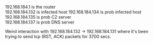 192.168.184.1 is the router  
192.168.184.132 is infected host
192.168.184.134 is prob infected host
192.168.184.135 is prob C2 server  
192.168.184.137 is prob DNS server


Weird interaction with 192.168.184.132 -> 192.168.184.131 where it's been trying to send tcp (RST, ACK) packets for 3700 secs.

